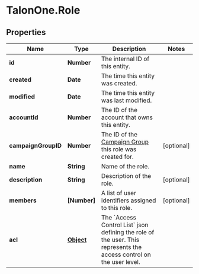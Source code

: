 # TalonOne.Role

## Properties

Name | Type | Description | Notes
------------ | ------------- | ------------- | -------------
**id** | **Number** | The internal ID of this entity. | 
**created** | **Date** | The time this entity was created. | 
**modified** | **Date** | The time this entity was last modified. | 
**accountId** | **Number** | The ID of the account that owns this entity. | 
**campaignGroupID** | **Number** | The ID of the [Campaign Group](https://docs.talon.one/docs/product/account/account-settings/managing-campaign-groups) this role was created for.  | [optional] 
**name** | **String** | Name of the role. | 
**description** | **String** | Description of the role. | [optional] 
**members** | **[Number]** | A list of user identifiers assigned to this role. | [optional] 
**acl** | [**Object**](.md) | The &#x60;Access Control List&#x60; json defining the role of the user. This represents the access control on the user level. | 


